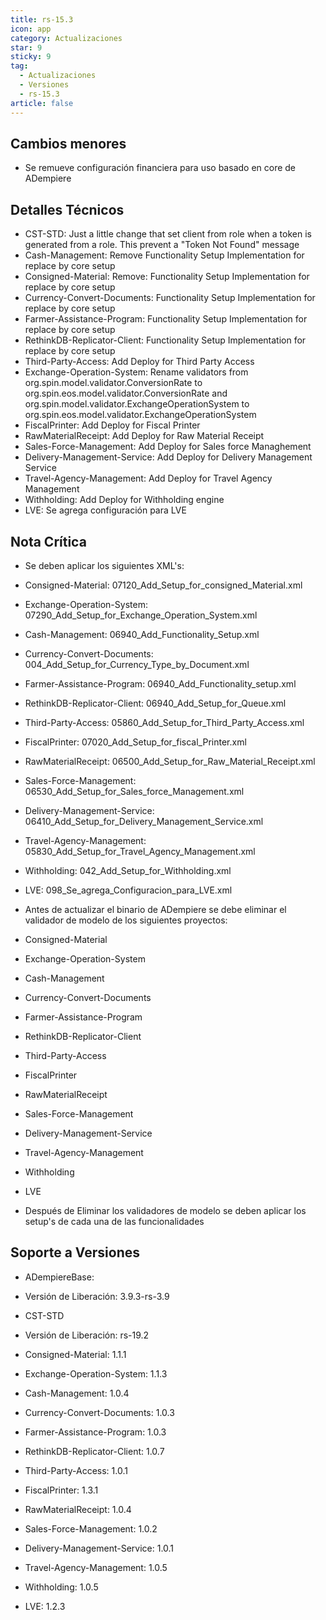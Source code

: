 ```yaml
---
title: rs-15.3
icon: app
category: Actualizaciones
star: 9
sticky: 9
tag:
  - Actualizaciones
  - Versiones
  - rs-15.3
article: false
---
```


## Cambios menores

- Se remueve configuración financiera para uso basado en core de ADempiere

## Detalles Técnicos

- CST-STD: Just a little change that set client from role when a token is generated from a role. This prevent a "Token Not Found" message
- Cash-Management: Remove Functionality Setup Implementation for replace by core setup
- Consigned-Material: Remove: Functionality Setup Implementation for replace by core setup
- Currency-Convert-Documents: Functionality Setup Implementation for replace by core setup
- Farmer-Assistance-Program: Functionality Setup Implementation for replace by core setup
- RethinkDB-Replicator-Client: Functionality Setup Implementation for replace by core setup
- Third-Party-Access: Add Deploy for Third Party Access
- Exchange-Operation-System: Rename validators from org.spin.model.validator.ConversionRate to org.spin.eos.model.validator.ConversionRate and org.spin.model.validator.ExchangeOperationSystem to org.spin.eos.model.validator.ExchangeOperationSystem
- FiscalPrinter: Add Deploy for Fiscal Printer
- RawMaterialReceipt: Add Deploy for Raw Material Receipt
- Sales-Force-Management: Add Deploy for Sales force Managhement
- Delivery-Management-Service: Add Deploy for Delivery Management Service
- Travel-Agency-Management: Add Deploy for Travel Agency Management
- Withholding: Add Deploy for Withholding engine
- LVE: Se agrega configuración para LVE

## Nota Crítica

- Se deben aplicar los siguientes XML's:

- Consigned-Material: 07120_Add_Setup_for_consigned_Material.xml
- Exchange-Operation-System: 07290_Add_Setup_for_Exchange_Operation_System.xml
- Cash-Management: 06940_Add_Functionality_Setup.xml
- Currency-Convert-Documents: 004_Add_Setup_for_Currency_Type_by_Document.xml
- Farmer-Assistance-Program: 06940_Add_Functionality_setup.xml
- RethinkDB-Replicator-Client: 06940_Add_Setup_for_Queue.xml
- Third-Party-Access: 05860_Add_Setup_for_Third_Party_Access.xml
- FiscalPrinter: 07020_Add_Setup_for_fiscal_Printer.xml
- RawMaterialReceipt: 06500_Add_Setup_for_Raw_Material_Receipt.xml
- Sales-Force-Management: 06530_Add_Setup_for_Sales_force_Management.xml
- Delivery-Management-Service: 06410_Add_Setup_for_Delivery_Management_Service.xml
- Travel-Agency-Management: 05830_Add_Setup_for_Travel_Agency_Management.xml
- Withholding: 042_Add_Setup_for_Withholding.xml
- LVE: 098_Se_agrega_Configuracion_para_LVE.xml

- Antes de actualizar el binario de ADempiere se debe eliminar el validador de modelo de los siguientes proyectos:

- Consigned-Material
- Exchange-Operation-System
- Cash-Management
- Currency-Convert-Documents
- Farmer-Assistance-Program
- RethinkDB-Replicator-Client
- Third-Party-Access
- FiscalPrinter
- RawMaterialReceipt
- Sales-Force-Management
- Delivery-Management-Service
- Travel-Agency-Management
- Withholding
- LVE

- Después de Eliminar los validadores de modelo se deben aplicar los setup's de cada una de las funcionalidades

## Soporte a Versiones

- ADempiereBase:

- Versión de Liberación: 3.9.3-rs-3.9

- CST-STD

- Versión de Liberación: rs-19.2

- Consigned-Material: 1.1.1
- Exchange-Operation-System: 1.1.3
- Cash-Management: 1.0.4
- Currency-Convert-Documents: 1.0.3
- Farmer-Assistance-Program: 1.0.3
- RethinkDB-Replicator-Client: 1.0.7
- Third-Party-Access: 1.0.1
- FiscalPrinter: 1.3.1
- RawMaterialReceipt: 1.0.4
- Sales-Force-Management: 1.0.2
- Delivery-Management-Service: 1.0.1
- Travel-Agency-Management: 1.0.5
- Withholding: 1.0.5
- LVE: 1.2.3
